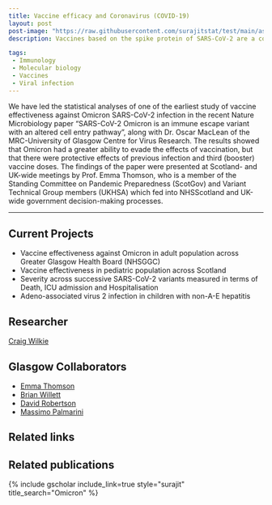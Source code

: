```yaml
---
title: Vaccine efficacy and Coronavirus (COVID-19) 
layout: post
post-image: "https://raw.githubusercontent.com/surajitstat/test/main/assets/images/vaccine.png"
description: Vaccines based on the spike protein of SARS-CoV-2 are a cornerstone of the public health response to COVID-19. The emergence of hypermutated, increasingly transmissible variants of concern (VOCs) threaten this strategy. We study the real-world vaccine effectiveness of Oxford/AstraZeneca (ChAdOx1), Pfizer BioNTech (BNT162b2)  and Moderna (mRNA-1273). that was partially restored along with the effectiveness of  booster vaccination. 

tags:
 - Immunology
 - Molecular biology
 - Vaccines
 - Viral infection
---
```


We have led the statistical analyses of one of the earliest study of vaccine effectiveness  against Omicron SARS-CoV-2 infection in the recent Nature Microbiology paper “SARS-CoV-2 Omicron is an immune escape variant with an altered cell entry pathway”, along with Dr. Oscar MacLean of the MRC-University of Glasgow Centre for Virus Research. The results showed that Omicron had a greater ability to evade the effects of vaccination, but that there were protective effects of previous infection and third (booster) vaccine doses. The findings of the paper were presented at Scotland- and UK-wide meetings by Prof. Emma Thomson, who is a member of the Standing Committee on Pandemic Preparedness (ScotGov)  and Variant Technical Group members (UKHSA)  which fed into NHSScotland and UK-wide government decision-making processes.

---



## Current Projects
 - Vaccine effectiveness against Omicron in adult population across Greater Glasgow Health Board (NHSGGC)
 - Vaccine effectiveness in pediatric population across Scotland
 - Severity across successive SARS-CoV-2 variants measured in terms of Death, ICU admission and Hospitalisation
 - Adeno-associated virus 2 infection in children with non-A-E hepatitis


## Researcher
[Craig Wilkie
](https://www.gla.ac.uk/schools/mathematicsstatistics/staff/craigwilkie/)
## Glasgow Collaborators

 - [Emma Thomson
](https://www.gla.ac.uk/schools/infectionimmunity/staff/emmathomson/)
 - [Brian Willett
](https://www.gla.ac.uk/schools/infectionimmunity/staff/brianwillett/)
 - [David Robertson](https://www.gla.ac.uk/schools/infectionimmunity/staff/davidrobertson/)
 - [Massimo Palmarini](https://www.gla.ac.uk/schools/infectionimmunity/staff/massimopalmarini/)
 
## Related links

## Related publications 
{% include gscholar include_link=true style="surajit" title_search="Omicron" %}
